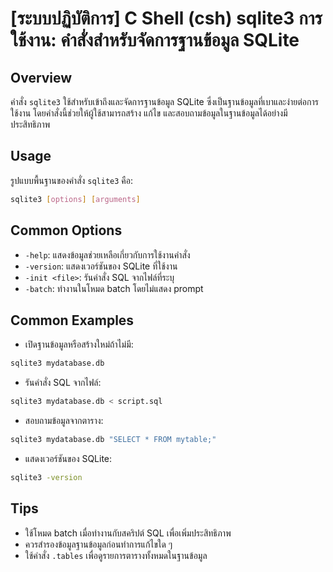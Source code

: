 # [ระบบปฏิบัติการ] C Shell (csh) sqlite3 การใช้งาน: คำสั่งสำหรับจัดการฐานข้อมูล SQLite

## Overview
คำสั่ง `sqlite3` ใช้สำหรับเข้าถึงและจัดการฐานข้อมูล SQLite ซึ่งเป็นฐานข้อมูลที่เบาและง่ายต่อการใช้งาน โดยคำสั่งนี้ช่วยให้ผู้ใช้สามารถสร้าง แก้ไข และสอบถามข้อมูลในฐานข้อมูลได้อย่างมีประสิทธิภาพ

## Usage
รูปแบบพื้นฐานของคำสั่ง `sqlite3` คือ:

```bash
sqlite3 [options] [arguments]
```

## Common Options
- `-help`: แสดงข้อมูลช่วยเหลือเกี่ยวกับการใช้งานคำสั่ง
- `-version`: แสดงเวอร์ชันของ SQLite ที่ใช้งาน
- `-init <file>`: รันคำสั่ง SQL จากไฟล์ที่ระบุ
- `-batch`: ทำงานในโหมด batch โดยไม่แสดง prompt

## Common Examples
- เปิดฐานข้อมูลหรือสร้างใหม่ถ้าไม่มี:
```bash
sqlite3 mydatabase.db
```

- รันคำสั่ง SQL จากไฟล์:
```bash
sqlite3 mydatabase.db < script.sql
```

- สอบถามข้อมูลจากตาราง:
```bash
sqlite3 mydatabase.db "SELECT * FROM mytable;"
```

- แสดงเวอร์ชันของ SQLite:
```bash
sqlite3 -version
```

## Tips
- ใช้โหมด batch เมื่อทำงานกับสคริปต์ SQL เพื่อเพิ่มประสิทธิภาพ
- ควรสำรองข้อมูลฐานข้อมูลก่อนทำการแก้ไขใด ๆ
- ใช้คำสั่ง `.tables` เพื่อดูรายการตารางทั้งหมดในฐานข้อมูล